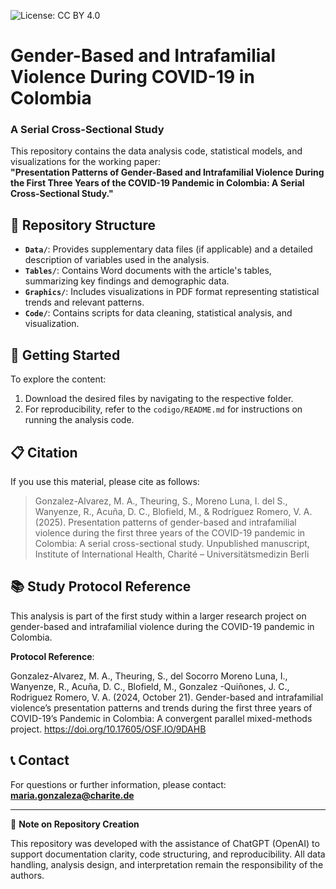 ![License: CC BY 4.0](https://img.shields.io/badge/License-CC%20BY%204.0-blue.svg)


# Gender-Based and Intrafamilial Violence During COVID-19 in Colombia
### A Serial Cross-Sectional Study

This repository contains the data analysis code, statistical models, and visualizations for the working paper:  
**"Presentation Patterns of Gender-Based and Intrafamilial Violence During the First Three Years of the COVID-19 Pandemic in Colombia: A Serial Cross-Sectional Study."**

## 📂 Repository Structure
- **`Data/`**: Provides supplementary data files (if applicable) and a detailed description of variables used in the analysis.
- **`Tables/`**: Contains Word documents with the article's tables, summarizing key findings and demographic data.
- **`Graphics/`**: Includes visualizations in PDF format representing statistical trends and relevant patterns.
- **`Code/`**: Contains scripts for data cleaning, statistical analysis, and visualization.

## 🚀 Getting Started
To explore the content:
1. Download the desired files by navigating to the respective folder.
2. For reproducibility, refer to the `codigo/README.md` for instructions on running the analysis code.

## 📋 Citation
If you use this material, please cite as follows:
> Gonzalez-Alvarez, M. A., Theuring, S., Moreno Luna, I. del S., Wanyenze, R., Acuña, D. C., Blofield, M., & Rodríguez Romero, V. A. (2025). Presentation patterns of gender-based and intrafamilial violence during the first three years of the COVID-19 pandemic in Colombia: A serial cross-sectional study. Unpublished manuscript, Institute of International Health, Charité – Universitätsmedizin Berli


## 📚 **Study Protocol Reference**

This analysis is part of the first study within a larger research project on gender-based and intrafamilial violence during the COVID-19 pandemic in Colombia.

**Protocol Reference**:  

Gonzalez-Alvarez, M. A., Theuring, S., del Socorro Moreno Luna, I., Wanyenze, R., Acuña, D. C., Blofield, M., Gonzalez -Quiñones, J. C., Rodriguez Romero, V. A. (2024, October 21). Gender-based and intrafamilial violence’s presentation patterns and trends during the first three years of COVID-19’s Pandemic in Colombia: A convergent parallel mixed-methods project. https://doi.org/10.17605/OSF.IO/9DAHB


## 📞 Contact
For questions or further information, please contact:  
**maria.gonzaleza@charite.de**

---


📌 **Note on Repository Creation**

This repository was developed with the assistance of ChatGPT (OpenAI) to support documentation clarity, code structuring, and reproducibility. All data handling, analysis design, and interpretation remain the responsibility of the authors.
